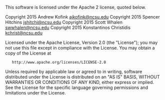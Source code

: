 This software is licensed under the Apache 2 license, quoted below.

Copyright 2015 Andrew Kofink <ajkofink@ncsu.edu>
Copyright 2015 Spencer Hitchins <jshitchi@ncsu.edu>
Copyright 2015 Scott Whalen <swwhalen@ncsu.edu>
Copyright 2015 Konstantinos Christidis <kchrist@ncsu.edu>

Licensed under the Apache License, Version 2.0 (the "License"); you may not use this file except in compliance with the License. You may obtain a copy of the License at

       http://www.apache.org/licenses/LICENSE-2.0

Unless required by applicable law or agreed to in writing, software distributed under the License is distributed on an "AS IS" BASIS, WITHOUT WARRANTIES OR CONDITIONS OF ANY KIND, either express or implied. See the License for the specific language governing permissions and limitations under the License.